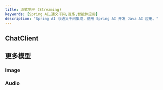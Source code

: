 ```yaml
---
title: 流式响应 (Streaming)
keywords: [Spring AI,通义千问,百炼,智能体应用]
description: "Spring AI 与通义千问集成，使用 Spring AI 开发 Java AI 应用。"
---
```


## ChatClient

## 更多模型

### Image

### Audio